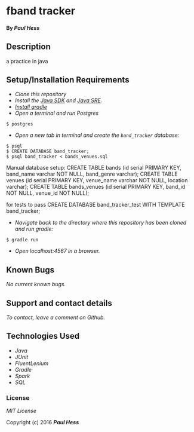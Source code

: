 # fband tracker



#### By _**Paul Hess**_

## Description

a practice in java

## Setup/Installation Requirements

* _Clone this repository_
* _Install the [Java SDK](http://www.oracle.com/technetwork/java/javase/downloads/jdk8-downloads-2133151.html) and [Java SRE](http://www.java.com/en/)._
* _[Install gradle](http://codetutr.com/2013/03/23/how-to-install-gradle/)_
* _Open a terminal and run Postgres_
```
$ postgres
```
* _Open a new tab in terminal and create the `band_tracker` database:_
```
$ psql
$ CREATE DATABASE band_tracker;
$ psql band_tracker < bands_venues.sql
```
Manual database setup:
CREATE TABLE bands (id serial PRIMARY KEY, band_name varchar NOT NULL, band_genre varchar);
CREATE TABLE venues (id serial PRIMARY KEY, venue_name varchar NOT NULL, location varchar);
CREATE TABLE bands_venues (id serial PRIMARY KEY, band_id NOT NULL, venue_id NOT NULL);

for tests to pass CREATE DATABASE band_tracker_test WITH TEMPLATE band_tracker;

* _Navigate back to the directory where this repository has been cloned and run gradle:_
```
$ gradle run
```
* _Open localhost:4567 in a browser._

## Known Bugs

_No current known bugs._

## Support and contact details

_To contact, leave a comment on Github._

## Technologies Used

* _Java_
* _JUnit_
* _FluentLenium_
* _Gradle_
* _Spark_
* _SQL_

### License

*MIT License*

Copyright (c) 2016 **_Paul Hess_**
